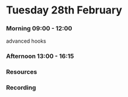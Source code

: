 # Tuesday 28th February

### Morning 09:00 - 12:00
 advanced hooks


### Afternoon 13:00 - 16:15



### Resources



### Recording
